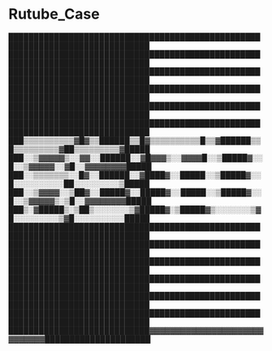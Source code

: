 # Rutube_Case                                                                               
                                                                                      

██████████████████████████████████████████████████████████████████████████████
██████████████████████████████████████████████████████████████████████████████
██████████████████████████████████████████████████████████████████████████████
██████████████████████████████████████████████████████████████████████████████
██████████████████████████████████████████████████████████████████████████████
██████████████████████████████████████████████████████████████████████████████
███▒▒▒▒▒▒▒▒▒▒▓█▓▒▒██████▒▒█▓▒▒▒▒▒▒▒▒▒▒█▒▒▓██████▒▒█▒▒▒▒▒▒▒▒▒▓██▒▒▒▒▒▒▒▒▒▓█████
███░░▒▓▓▓▓▓▒░░▓▓░░██████░░▓█▓▓▓▒░░▓▓▓▓█░░▒█████▓░░█░░▒▓▓▓▓▓░░▓█░░▓▓▓▓▓▓▓▓█████
███░░▒▒▒▒▒▒▒░░█▓░░██████░░▓████▓░░█████░░▒█████▓░░█░░░░░░░░░░██░░░░░░░░░▒█████
███░░▒▓▓▓▓░░▒██▓░░█████▓░░█████▓░░█████░░▒█████▓░░█░░▒▓▓▓▓▓▒░▒█░░▓▓▓▓▓▓▓▓█████
███▒░▓█████▒░▒██▒░░░░░░░▒▓█████▓░▒█████▓▒░░░░░░░▒▓█░░░░░░░░░▒▓█░░░░░░░░░░█████
██████████████████████████████████████████████████████████████████████████████
██████████████████████████████████████████████████████████████████████████████
██████████████████████████████████████████████████████████████████████████████
██████████████████████████████████████████████████████████████████████████████
██████████████████████████████████████████████████████████████████████████████
██████████████████████████████████████████████████████████████████████████████
████████████████████████████▓▓▓▓▓▓▓▓▓▓▓▓▓▓▓▓▓▓▓▓▓▓▓▓▓▓▓▓▓█████████████████████


